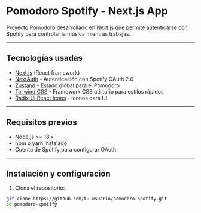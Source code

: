 # Pomodoro Spotify - Next.js App

Proyecto Pomodoro desarrollado en Next.js que permite autenticarse con Spotify para controlar la música mientras trabajas.

---

## Tecnologías usadas

- [Next.js](https://nextjs.org/) (React framework)
- [NextAuth](https://next-auth.js.org/) - Autenticación con Spotify OAuth 2.0
- [Zustand](https://zustand-demo.pmnd.rs/) - Estado global para el Pomodoro
- [Tailwind CSS](https://tailwindcss.com/) - Framework CSS utilitario para estilos rápidos
- [Radix UI React Icons](https://www.radix-ui.com/docs/primitives/components/icons) - Íconos para UI

---

## Requisitos previos

- Node.js >= 18.x  
- npm o yarn instalado  
- Cuenta de Spotify para configurar OAuth

---

## Instalación y configuración

1. Clona el repositorio:  
```bash
git clone https://github.com/tu-usuario/pomodoro-spotify.git
cd pomodoro-spotify

